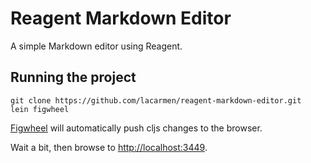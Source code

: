 # Reagent Markdown Editor

A simple Markdown editor using Reagent.

## Running the project

```
git clone https://github.com/lacarmen/reagent-markdown-editor.git
lein figwheel
```

[Figwheel](https://github.com/bhauman/lein-figwheel) will automatically push cljs changes to the browser.

Wait a bit, then browse to [http://localhost:3449](http://localhost:3449).
